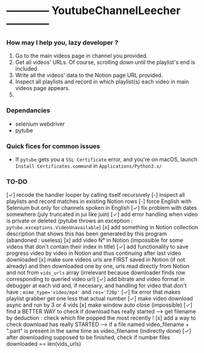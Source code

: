 # ———— YoutubeChannelLeecher ————

### How may I help you, lazy developer ?
1) Go to the main videos page in channel you provided.
2) Get all videos' URLs. Of course, scrolling down until the playlist's end is included.
3) Write all the videos' data to the Notion page URL provided.
4) Inspect all playlists and record in which playlist(s) each video in main videos page appears.
5) 

### Dependancies
- selenium webdriver
- pytube

### Quick fices for common issues
- If `pytube` gets you a `SSL Certificate` error, and you're on macOS, launch `Install Certificates.command` in `Applications/Python3.x/`

### TO-DO
[✓] recode the handler looper by calling itself recursively
[-] inspect all playlists and record matches in existing Notion rows
[-] force English with Selenium but only for channels spoken in English
[✓] fix problem with dates somewhere (july truncated in jui like juin)
[✓] add error handling when video is private or deleted (pytube throws an exception : `pytube.exceptions.VideoUnavailable`)
[x] add something in Notion collection description that shows this has been generated by this program (abandoned : useless)
[x] add video N° in Notion (impossible for some videos that don't contain their index in title)
[✓] add functionality to save progress video by video in Notion and thus continuing after last video downloaded
[x] make sure videos urls are FIRST saved in Notion (if not already) and then downloaded one by one, urls read directly from Notion and not from `vids_urls` array (irrelevant because downloader finds row corresponding to queried video url)
[✓] add bitrate and video format in debugger at each vid and, if necesary, and handling for video that don't have : `mime_type='video/mp4'` and `res='720p'`
[✓] fix error that makes playlist grabber get one less that actual number
[✓] make video download async and run by 3 or 4 vids
[x] make window auto close (impossible)
[✓] find a BETTER WAY to check if download has really started —> get filename by deduction : check which file popped the most recently !
[x] add a way to check download has really STARTED —> if a file named video_filename + ".part" is present in the same time as video_filename (indirectly done)
[✓] after downloading supposed to be finished, check if number files downloaded == len(vids_urls)